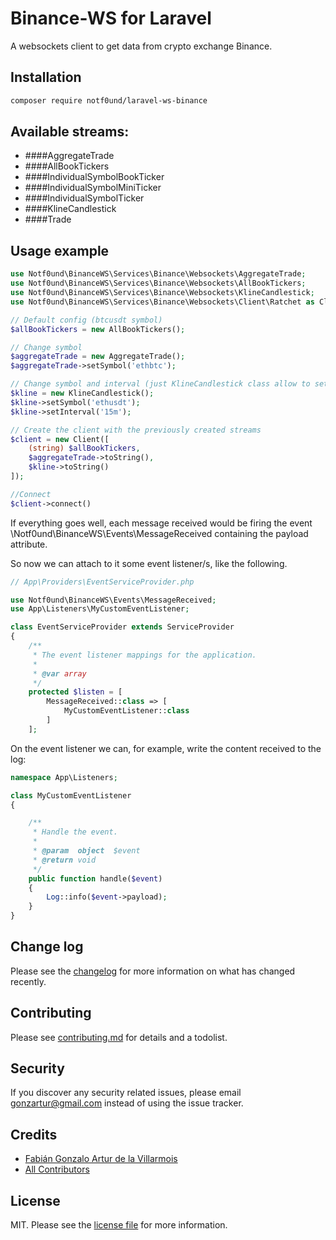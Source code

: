 # Binance-WS for Laravel
A websockets client to get data from crypto exchange Binance.

## Installation
``` bash
composer require notf0und/laravel-ws-binance
```


## Available streams:
* ####AggregateTrade
* ####AllBookTickers
* ####IndividualSymbolBookTicker
* ####IndividualSymbolMiniTicker
* ####IndividualSymbolTicker
* ####KlineCandlestick
* ####Trade

## Usage example
``` php
use Notf0und\BinanceWS\Services\Binance\Websockets\AggregateTrade;
use Notf0und\BinanceWS\Services\Binance\Websockets\AllBookTickers;
use Notf0und\BinanceWS\Services\Binance\Websockets\KlineCandlestick;
use Notf0und\BinanceWS\Services\Binance\Websockets\Client\Ratchet as Client;

// Default config (btcusdt symbol)
$allBookTickers = new AllBookTickers();

// Change symbol
$aggregateTrade = new AggregateTrade();
$aggregateTrade->setSymbol('ethbtc');

// Change symbol and interval (just KlineCandlestick class allow to set interval)
$kline = new KlineCandlestick();
$kline->setSymbol('ethusdt');
$kline->setInterval('15m');

// Create the client with the previously created streams
$client = new Client([
    (string) $allBookTickers,
    $aggregateTrade->toString(),
    $kline->toString()
]);

//Connect
$client->connect()
```

If everything goes well, each message received would be firing the event \Notf0und\BinanceWS\Events\MessageReceived containing the payload attribute.

So now we can attach to it some event listener/s, like the following.

``` php
// App\Providers\EventServiceProvider.php

use Notf0und\BinanceWS\Events\MessageReceived;
use App\Listeners\MyCustomEventListener;

class EventServiceProvider extends ServiceProvider
{
    /**
     * The event listener mappings for the application.
     *
     * @var array
     */
    protected $listen = [
        MessageReceived::class => [
            MyCustomEventListener::class
        ]
    ];
```

On the event listener we can, for example, write the content received to the log:

```php
namespace App\Listeners;

class MyCustomEventListener
{

    /**
     * Handle the event.
     *
     * @param  object  $event
     * @return void
     */
    public function handle($event)
    {
        Log::info($event->payload);
    }
}


```

## Change log

Please see the [changelog](changelog.md) for more information on what has changed recently.

## Contributing

Please see [contributing.md](contributing.md) for details and a todolist.

## Security

If you discover any security related issues, please email gonzartur@gmail.com instead of using the issue tracker.

## Credits

- [Fabián Gonzalo Artur de la Villarmois][link-author]
- [All Contributors][link-contributors]

## License

MIT. Please see the [license file](license.md) for more information.

[ico-version]: https://img.shields.io/packagist/v/notf0und/laravel-ws-binance.svg?style=flat-square
[ico-downloads]: https://img.shields.io/packagist/dt/notf0und/laravel-ws-binance.svg?style=flat-square
[ico-travis]: https://img.shields.io/travis/notf0und/laravel-ws-binance/master.svg?style=flat-square
[ico-styleci]: https://styleci.io/repos/12345678/shield

[link-packagist]: https://packagist.org/packages/notf0und/laravel-ws-binance
[link-downloads]: https://packagist.org/packages/notf0und/laravel-ws-binance
[link-travis]: https://travis-ci.org/notf0und/laravel-ws-binance
[link-styleci]: https://styleci.io/repos/12345678
[link-author]: https://github.com/notf0und
[link-contributors]: ../../contributors

